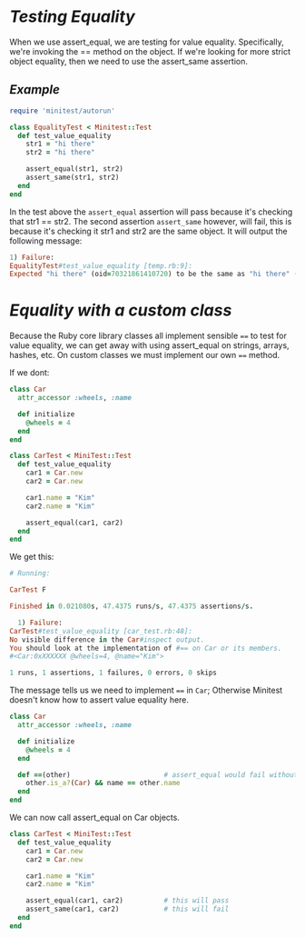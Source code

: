 # *Testing Equality*
When we use assert_equal, we are testing for value equality. Specifically, we're invoking the == method on the object. If we're looking for more strict object equality, then we need to use the assert_same assertion.

## *Example*

```ruby
require 'minitest/autorun'

class EqualityTest < Minitest::Test
  def test_value_equality
    str1 = "hi there"
    str2 = "hi there"

    assert_equal(str1, str2)
    assert_same(str1, str2)
  end
end
```

In the test above the `assert_equal` assertion will pass because it's checking that str1 == str2. The second assertion `assert_same` however, will fail, this is because it's checking it str1 and str2 are the same object. 
It will output the following message:
```ruby
1) Failure:
EqualityTest#test_value_equality [temp.rb:9]:
Expected "hi there" (oid=70321861410720) to be the same as "hi there" (oid=70321861410740).
```


# *Equality with a custom class*

Because the Ruby core library classes all implement sensible `==` to test for value equality, we can get away with using assert_equal on strings, arrays, hashes, etc. On custom classes we must implement our own `==` method.

If we dont:
```ruby
class Car
  attr_accessor :wheels, :name

  def initialize
    @wheels = 4
  end
end

class CarTest < MiniTest::Test
  def test_value_equality
    car1 = Car.new
    car2 = Car.new

    car1.name = "Kim"
    car2.name = "Kim"

    assert_equal(car1, car2)
  end
end
```

We get this:
```ruby
# Running:

CarTest F

Finished in 0.021080s, 47.4375 runs/s, 47.4375 assertions/s.

  1) Failure:
CarTest#test_value_equality [car_test.rb:48]:
No visible difference in the Car#inspect output.
You should look at the implementation of #== on Car or its members.
#<Car:0xXXXXXX @wheels=4, @name="Kim">

1 runs, 1 assertions, 1 failures, 0 errors, 0 skips
```

The message tells us we need to implement `==` in `Car`; Otherwise Minitest doesn't know how to assert value equality here.

```ruby
class Car
  attr_accessor :wheels, :name

  def initialize
    @wheels = 4
  end

  def ==(other)                       # assert_equal would fail without this method
    other.is_a?(Car) && name == other.name
  end
end
```
We can now call assert_equal on Car objects.

```ruby
class CarTest < MiniTest::Test
  def test_value_equality
    car1 = Car.new
    car2 = Car.new

    car1.name = "Kim"
    car2.name = "Kim"

    assert_equal(car1, car2)          # this will pass
    assert_same(car1, car2)           # this will fail
  end
end
```